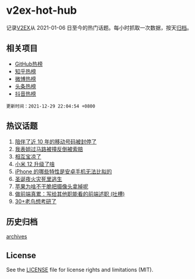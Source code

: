 # v2ex-hot-hub

 记录[V2EX](https://www.v2ex.com/)从 2021-01-06 日至今的热门话题。每小时抓取一次数据，按天[归档](archives)。
 
 ## 相关项目

- [GitHub热榜](https://github.com/snaildev/github-hot-hub)
- [知乎热榜](https://github.com/snaildev/zhihu-hot-hub)
- [微博热榜](https://github.com/snaildev/weibo-hot-hub)
- [头条热榜](https://github.com/snaildev/toutiao-hot-hub)
- [抖音热榜](https://github.com/snaildev/douyin-hot-hub)


 `更新时间：2021-12-29 22:04:54 +0800`

## 热议话题

1. [陪伴了近 10 年的移动号码被封停了](https://www.v2ex.com/t/824995)
1. [我表姐过马路被撞反倒被索赔](https://www.v2ex.com/t/825024)
1. [相互宝凉了](https://www.v2ex.com/t/824980)
1. [小米 12 升级了啥](https://www.v2ex.com/t/825025)
1. [iPhone 的哪些特性是安卓手机无法比拟的](https://www.v2ex.com/t/825098)
1. [圣诞夜火灾死里逃生](https://www.v2ex.com/t/824977)
1. [苹果为啥不干脆把摄像头拿掉呢](https://www.v2ex.com/t/825072)
1. [做前端真累：写给其他职能看的前端述职 (吐槽)](https://www.v2ex.com/t/825010)
1. [30+老鸟想考研了](https://www.v2ex.com/t/825094)

## 历史归档

[archives](archives)

## License

See the [LICENSE](LICENSE) file for license rights and limitations (MIT).
